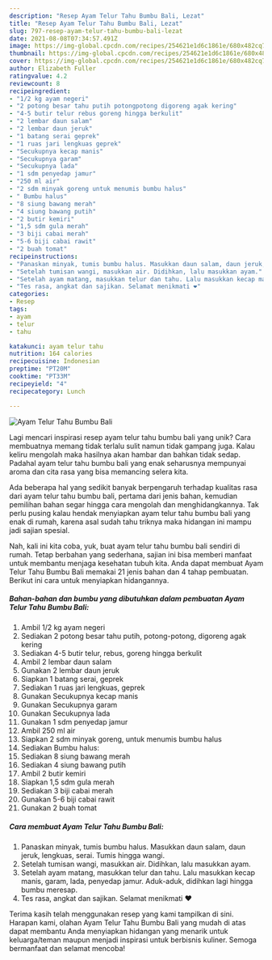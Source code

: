 ```yaml
---
description: "Resep Ayam Telur Tahu Bumbu Bali, Lezat"
title: "Resep Ayam Telur Tahu Bumbu Bali, Lezat"
slug: 797-resep-ayam-telur-tahu-bumbu-bali-lezat
date: 2021-08-08T07:34:57.491Z
image: https://img-global.cpcdn.com/recipes/254621e1d6c1861e/680x482cq70/ayam-telur-tahu-bumbu-bali-foto-resep-utama.jpg
thumbnail: https://img-global.cpcdn.com/recipes/254621e1d6c1861e/680x482cq70/ayam-telur-tahu-bumbu-bali-foto-resep-utama.jpg
cover: https://img-global.cpcdn.com/recipes/254621e1d6c1861e/680x482cq70/ayam-telur-tahu-bumbu-bali-foto-resep-utama.jpg
author: Elizabeth Fuller
ratingvalue: 4.2
reviewcount: 8
recipeingredient:
- "1/2 kg ayam negeri"
- "2 potong besar tahu putih potongpotong digoreng agak kering"
- "4-5 butir telur rebus goreng hingga berkulit"
- "2 lembar daun salam"
- "2 lembar daun jeruk"
- "1 batang serai geprek"
- "1 ruas jari lengkuas geprek"
- "Secukupnya kecap manis"
- "Secukupnya garam"
- "Secukupnya lada"
- "1 sdm penyedap jamur"
- "250 ml air"
- "2 sdm minyak goreng untuk menumis bumbu halus"
- " Bumbu halus"
- "8 siung bawang merah"
- "4 siung bawang putih"
- "2 butir kemiri"
- "1,5 sdm gula merah"
- "3 biji cabai merah"
- "5-6 biji cabai rawit"
- "2 buah tomat"
recipeinstructions:
- "Panaskan minyak, tumis bumbu halus. Masukkan daun salam, daun jeruk, lengkuas, serai. Tumis hingga wangi."
- "Setelah tumisan wangi, masukkan air. Didihkan, lalu masukkan ayam."
- "Setelah ayam matang, masukkan telur dan tahu. Lalu masukkan kecap manis, garam, lada, penyedap jamur. Aduk-aduk, didihkan lagi hingga bumbu meresap."
- "Tes rasa, angkat dan sajikan. Selamat menikmati ❤️"
categories:
- Resep
tags:
- ayam
- telur
- tahu

katakunci: ayam telur tahu 
nutrition: 164 calories
recipecuisine: Indonesian
preptime: "PT20M"
cooktime: "PT33M"
recipeyield: "4"
recipecategory: Lunch

---
```



![Ayam Telur Tahu Bumbu Bali](https://img-global.cpcdn.com/recipes/254621e1d6c1861e/680x482cq70/ayam-telur-tahu-bumbu-bali-foto-resep-utama.jpg)

Lagi mencari inspirasi resep ayam telur tahu bumbu bali yang unik? Cara membuatnya memang tidak terlalu sulit namun tidak gampang juga. Kalau keliru mengolah maka hasilnya akan hambar dan bahkan tidak sedap. Padahal ayam telur tahu bumbu bali yang enak seharusnya mempunyai aroma dan cita rasa yang bisa memancing selera kita.



Ada beberapa hal yang sedikit banyak berpengaruh terhadap kualitas rasa dari ayam telur tahu bumbu bali, pertama dari jenis bahan, kemudian pemilihan bahan segar hingga cara mengolah dan menghidangkannya. Tak perlu pusing kalau hendak menyiapkan ayam telur tahu bumbu bali yang enak di rumah, karena asal sudah tahu triknya maka hidangan ini mampu jadi sajian spesial.


Nah, kali ini kita coba, yuk, buat ayam telur tahu bumbu bali sendiri di rumah. Tetap berbahan yang sederhana, sajian ini bisa memberi manfaat untuk membantu menjaga kesehatan tubuh kita. Anda dapat membuat Ayam Telur Tahu Bumbu Bali memakai 21 jenis bahan dan 4 tahap pembuatan. Berikut ini cara untuk menyiapkan hidangannya.

<!--inarticleads1-->

##### Bahan-bahan dan bumbu yang dibutuhkan dalam pembuatan Ayam Telur Tahu Bumbu Bali:

1. Ambil 1/2 kg ayam negeri
1. Sediakan 2 potong besar tahu putih, potong-potong, digoreng agak kering
1. Sediakan 4-5 butir telur, rebus, goreng hingga berkulit
1. Ambil 2 lembar daun salam
1. Gunakan 2 lembar daun jeruk
1. Siapkan 1 batang serai, geprek
1. Sediakan 1 ruas jari lengkuas, geprek
1. Gunakan Secukupnya kecap manis
1. Gunakan Secukupnya garam
1. Gunakan Secukupnya lada
1. Gunakan 1 sdm penyedap jamur
1. Ambil 250 ml air
1. Siapkan 2 sdm minyak goreng, untuk menumis bumbu halus
1. Sediakan  Bumbu halus:
1. Sediakan 8 siung bawang merah
1. Sediakan 4 siung bawang putih
1. Ambil 2 butir kemiri
1. Siapkan 1,5 sdm gula merah
1. Sediakan 3 biji cabai merah
1. Gunakan 5-6 biji cabai rawit
1. Gunakan 2 buah tomat




<!--inarticleads2-->

##### Cara membuat Ayam Telur Tahu Bumbu Bali:

1. Panaskan minyak, tumis bumbu halus. Masukkan daun salam, daun jeruk, lengkuas, serai. Tumis hingga wangi.
1. Setelah tumisan wangi, masukkan air. Didihkan, lalu masukkan ayam.
1. Setelah ayam matang, masukkan telur dan tahu. Lalu masukkan kecap manis, garam, lada, penyedap jamur. Aduk-aduk, didihkan lagi hingga bumbu meresap.
1. Tes rasa, angkat dan sajikan. Selamat menikmati ❤️




Terima kasih telah menggunakan resep yang kami tampilkan di sini. Harapan kami, olahan Ayam Telur Tahu Bumbu Bali yang mudah di atas dapat membantu Anda menyiapkan hidangan yang menarik untuk keluarga/teman maupun menjadi inspirasi untuk berbisnis kuliner. Semoga bermanfaat dan selamat mencoba!
